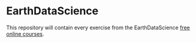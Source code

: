# EarthDataScience

This repository will contain every exercise from the EarthDataScience [free online courses](https://www.earthdatascience.org/courses/).
